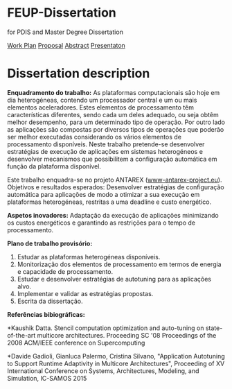 # FEUP-Dissertation
for PDIS and  Master Degree Dissertation


[Work Plan](https://docs.google.com/document/d/1EaRwrBXzREETSml68tNRoZJT4m01oLyG0Dr0M8CWDNk/edit)
[Proposal](https://docs.google.com/document/d/10GmOw57nbpL4KeOVmFNBExa8AKJa6nUK6WsU4PIATa0/edit)
[Abstract]()
[Presentaton]()



# Dissertation description

**Enquadramento do trabalho:**	As plataformas computacionais são hoje em dia heterogéneas, contendo um processador central e um ou mais elementos aceleradores. Estes elementos de processamento têm características diferentes, sendo cada um deles adequado, ou seja obtêm melhor desempenho, para um determinado tipo de operação. Por outro lado as aplicações são compostas por diversos tipos de operações que poderão ser melhor executadas considerando os vários elementos de processamento disponíveis. 
Neste trabalho pretende-se desenvolver estratégias de execução de aplicações em sistemas heterogéneos e desenvolver mecanismos que possibilitem a configuração automática em função da plataforma disponível.

Este trabalho enquadra-se no projeto ANTAREX (www-antarex-project.eu). 
Objetivos e resultados esperados:	Desenvolver estratégias de configuração automática para aplicações de modo a otimizar a sua execução em plataformas heterogéneas, restritas a uma deadline e custo energético.


**Aspetos inovadores:**	Adaptação da execução de aplicações minimizando os custos energéticos e garantindo as restrições para o tempo de processamento.


**Plano de trabalho provisório:**	
1. Estudar as plataformas heterogéneas disponíveis. 
2. Monitorização dos elementos de processamento em termos de energia e capacidade de processamento. 
3. Estudar e desenvolver estratégias de autotuning para as aplicações alvo. 
4. Implementar e validar as estratégias propostas. 
5. Escrita da dissertação. 


**Referências bibiográficas:**	

*Kaushik Datta. Stencil computation optimization and auto-tuning on state-of-the-art multicore architectures. Proceeding SC '08 Proceedings of the 2008 ACM/IEEE conference on Supercomputing 

*Davide Gadioli, Gianluca Palermo, Cristina Silvano, "Application Autotuning to Support Runtime Adaptivity in Multicore Architectures", Proceeding of XV International Conference on Systems, Architectures, Modeling, and Simulation, IC-SAMOS 2015 
